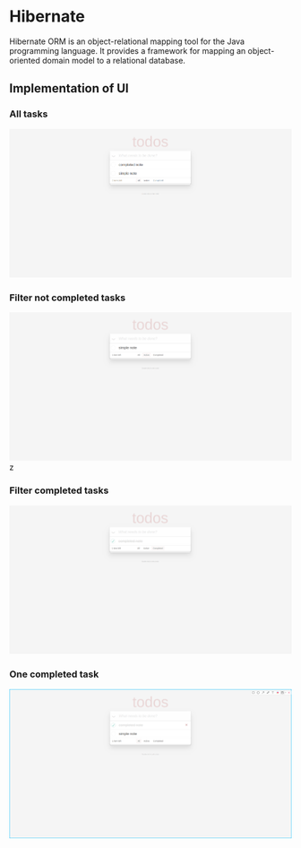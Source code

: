 # Hibernate

Hibernate ORM is an object-relational mapping tool for the Java programming language. It provides a framework for mapping an object-oriented domain model to a relational database.

## Implementation of UI

### All tasks
![alt text](ext_src/all_notes.png)

### Filter not completed tasks
![alt text](ext_src/filter_active.png)
z
### Filter completed tasks
![alt text](ext_src/filter_completed.png)

### One completed task
![alt text](ext_src/one_completed.png)

